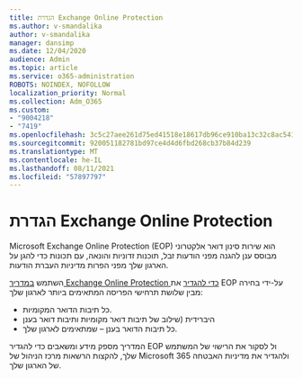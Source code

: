```yaml
---
title: הגדרת Exchange Online Protection
ms.author: v-smandalika
author: v-smandalika
manager: dansimp
ms.date: 12/04/2020
audience: Admin
ms.topic: article
ms.service: o365-administration
ROBOTS: NOINDEX, NOFOLLOW
localization_priority: Normal
ms.collection: Adm_O365
ms.custom:
- "9004218"
- "7419"
ms.openlocfilehash: 3c5c27aee261d75ed41518e18617db96ce910ba13c32c8ac541a5ee81522ebea
ms.sourcegitcommit: 920051182781bd97ce4d4d6fbd268cb37b84d239
ms.translationtype: MT
ms.contentlocale: he-IL
ms.lasthandoff: 08/11/2021
ms.locfileid: "57897797"
---
```

# <a name="set-up-exchange-online-protection"></a>הגדרת Exchange Online Protection

Microsoft Exchange Online Protection (EOP) הוא שירות סינון דואר אלקטרוני מבוסס ענן להגנה מפני הודעות זבל, תוכנות זדוניות והונאה, עם תכונות כדי להגן על הארגון שלך מפני הפרות מדיניות העברת הודעות.

השתמש [במדריך Exchange Online Protection כדי להגדיר](https://admin.microsoft.com/adminportal/home?#/modernonboarding/setupexchangeonlineprotection) את EOP על-ידי בחירה מבין שלושת תרחישי הפריסה המתאימים ביותר לארגון שלך:

- כל תיבות הדואר המקומיות.
- היברידית (שילוב של תיבות דואר מקומיות ותיבות דואר בענן
- כל תיבות הדואר בענן – שמתאימים לארגון שלך.

המדריך מספק מידע ומשאבים כדי להגדיר EOP ול לסקור את הרישוי של המשתמש שלך, להקצות הרשאות מרכז הניהול של Microsoft 365 ולהגדיר את מדיניות האבטחה של הארגון שלך.
